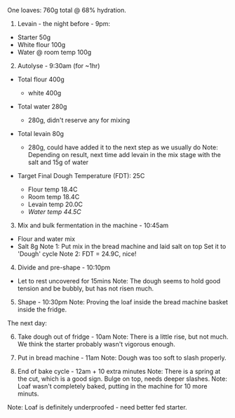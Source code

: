 One loaves: 760g total @ 68% hydration.

1. Levain - the night before - 9pm:
  - Starter            50g
  - White flour       100g
  - Water @ room temp 100g

2. Autolyse - 9:30am (for ~1hr)
  * Total flour 400g
    - white  400g 

  * Total water 280g     
    - 280g, didn't reserve any for mixing 

  * Total levain 80g     
    - 280g, could have added it to the next step as we usually do
Note: Depending on result, next time add levain in the mix stage with the salt and 15g of water

  * Target Final Dough Temperature (FDT): 25C
    - Flour temp  18.4C
    - Room temp   18.4C
    - Levain temp 20.0C
    - *Water temp 44.5C*

3. Mix and bulk fermentation in the machine - 10:45am
  - Flour and water mix
  - Salt         8g
Note 1: Put mix in the bread machine and laid salt on top
        Set it to 'Dough' cycle
Note 2: FDT = 24.9C, nice! 

4. Divide and pre-shape - 10:10pm
  - Let to rest uncovered for 15mins
Note: The dough seems to hold good tension and be bubbly, but has not risen much. 

5. Shape - 10:30pm
Note: Proving the loaf inside the bread machine basket inside the fridge.

The next day:

6. Take dough out of fridge - 10am
Note: There is a little rise, but not much. We think the starter probably wasn't vigorous enough.

7. Put in bread machine - 11am
Note: Dough was too soft to slash properly.

8. End of bake cycle - 12am + 10 extra minutes
Note: There is a spring at the cut, which is a good sign.
      Bulge on top, needs deeper slashes.
Note: Loaf wasn't completely baked, putting in the machine for 10 more minuts.

Note: Loaf is definitely underproofed - need better fed starter.

